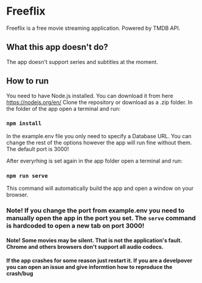 # Freeflix

Freeflix is a free movie streaming application. Powered by TMDB API.

## What this app doesn't do?

The app doesn't support series and subtitles at the moment.

## How to run

You need to have Node.js installed. You can download it from here https://nodejs.org/en/ 
Clone the repository or download as a .zip folder.
In the folder of the app open a terminal and run: 

### `npm install`

In the example.env file you only need to specify a Database URL. 
You can change the rest of the options however the app will run fine without them.
The default port is 3000!

After everyrhing is set again in the app folder open a terminal and run:

### `npm run serve`

This command will automatically build the app and open a window on your browser.

### Note! If you change the port from example.env you need to manually open the app in the port you set. The `serve` command is hardcoded to open a new tab on port 3000!

#### Note! Some movies may be silent. That is not the application's fault. Chrome and others browsers don't support all audio codecs.

#### If the app crashes for some reason just restart it. If you are a develpover you can open an issue and give informtion how to reproduce the crash/bug
